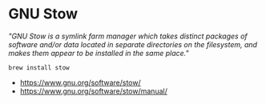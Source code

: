 # GNU Stow

_"GNU Stow is a symlink farm manager which takes distinct packages of software
and/or data located in separate directories on the filesystem, and makes them
appear to be installed in the same place."_

```
brew install stow
```

* https://www.gnu.org/software/stow/
* https://www.gnu.org/software/stow/manual/
